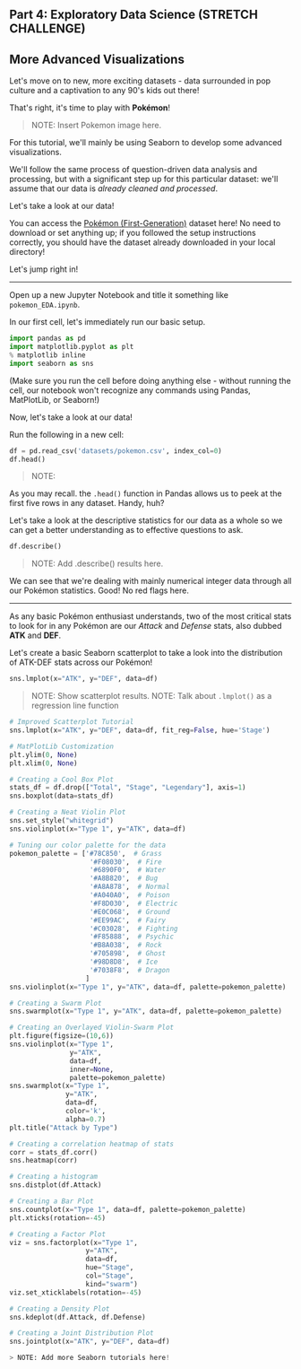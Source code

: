 ## Part 4: Exploratory Data Science (STRETCH CHALLENGE)

## More Advanced Visualizations

Let's move on to new, more exciting datasets - data surrounded in pop culture and a captivation to any 90's kids out there! 

That's right, it's time to play with **Pokémon**!

> NOTE: Insert Pokemon image here. 

For this tutorial, we'll mainly be using Seaborn to develop some advanced visualizations. 

We'll follow the same process of question-driven data analysis and processing, but with a significant step up for this particular dataset: we'll assume that our data is *already cleaned and processed*. 

Let's take a look at our data! 

You can access the [Pokémon (First-Generation)](https://elitedatascience.com/wp-content/uploads/2017/04/Pokemon.csv) dataset here! No need to download or set anything up; if you followed the setup instructions correctly, you should have the dataset already downloaded in your local directory! 

Let's jump right in!

---

Open up a new Jupyter Notebook and title it something like `pokemon_EDA.ipynb`.

In our first cell, let's immediately run our basic setup. 

```py
import pandas as pd
import matplotlib.pyplot as plt
% matplotlib inline
import seaborn as sns
```

(Make sure you run the cell before doing anything else - without running the cell, our notebook won't recognize any commands using Pandas, MatPlotLib, or Seaborn!)

Now, let's take a look at our data!

Run the following in a new cell:

```py
df = pd.read_csv('datasets/pokemon.csv', index_col=0)
df.head()
```

> NOTE: 

As you may recall. the `.head()` function in Pandas allows us to peek at the first five rows in any dataset. Handy, huh?

Let's take a look at the descriptive statistics for our data as a whole so we can get a better understanding as to effective questions to ask.

```py
df.describe()
```

> NOTE: Add .describe() results here.

We can see that we're dealing with mainly numerical integer data through all our Pokémon statistics. Good! No red flags here. 

---

As any basic Pokémon enthusiast understands, two of the most critical stats to look for in any Pokémon are our *Attack* and *Defense* stats, also dubbed **ATK** and **DEF**. 

Let's create a basic Seaborn scatterplot to take a look into the distribution of ATK-DEF stats across our Pokémon! 

```py
sns.lmplot(x="ATK", y="DEF", data=df)
```

> NOTE: Show scatterplot results. 
> NOTE: Talk about `.lmplot()` as a regression line function

```py
# Improved Scatterplot Tutorial
sns.lmplot(x="ATK", y="DEF", data=df, fit_reg=False, hue='Stage')

# MatPlotLib Customization
plt.ylim(0, None)
plt.xlim(0, None)

# Creating a Cool Box Plot
stats_df = df.drop(["Total", "Stage", "Legendary"], axis=1)
sns.boxplot(data=stats_df)

# Creating a Neat Violin Plot
sns.set_style("whitegrid")
sns.violinplot(x="Type 1", y="ATK", data=df)

# Tuning our color palette for the data
pokemon_palette = ['#78C850',  # Grass
                    '#F08030',  # Fire
                    '#6890F0',  # Water
                    '#A8B820',  # Bug
                    '#A8A878',  # Normal
                    '#A040A0',  # Poison
                    '#F8D030',  # Electric
                    '#E0C068',  # Ground
                    '#EE99AC',  # Fairy
                    '#C03028',  # Fighting
                    '#F85888',  # Psychic
                    '#B8A038',  # Rock
                    '#705898',  # Ghost
                    '#98D8D8',  # Ice
                    '#7038F8',  # Dragon
                   ]
sns.violinplot(x="Type 1", y="ATK", data=df, palette=pokemon_palette)

# Creating a Swarm Plot
sns.swarmplot(x="Type 1", y="ATK", data=df, palette=pokemon_palette)

# Creating an Overlayed Violin-Swarm Plot
plt.figure(figsize=(10,6))
sns.violinplot(x="Type 1",
               y="ATK", 
               data=df, 
               inner=None,
               palette=pokemon_palette)
sns.swarmplot(x="Type 1", 
              y="ATK", 
              data=df, 
              color='k', 
              alpha=0.7) 
plt.title("Attack by Type")

# Creating a correlation heatmap of stats
corr = stats_df.corr()
sns.heatmap(corr)

# Creating a histogram
sns.distplot(df.Attack)

# Creating a Bar Plot
sns.countplot(x="Type 1", data=df, palette=pokemon_palette)
plt.xticks(rotation=-45)

# Creating a Factor Plot
viz = sns.factorplot(x="Type 1", 
                   y="ATK", 
                   data=df, 
                   hue="Stage",
                   col="Stage",
                   kind="swarm")
viz.set_xticklabels(rotation=-45)

# Creating a Density Plot
sns.kdeplot(df.Attack, df.Defense)

# Creating a Joint Distribution Plot
sns.jointplot(x="ATK", y="DEF", data=df)

> NOTE: Add more Seaborn tutorials here! 
```